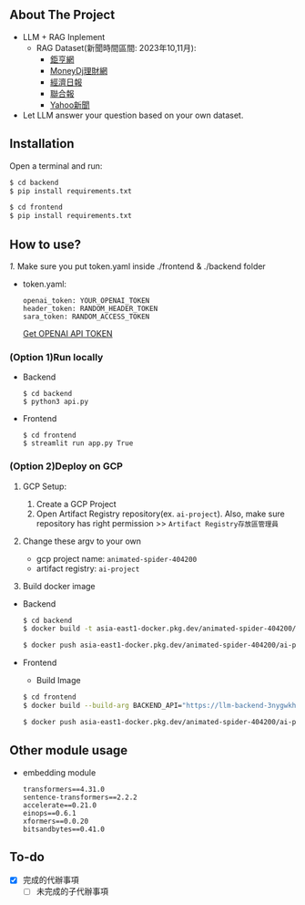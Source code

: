 <!-- 專案簡介 -->
## About The Project

* LLM + RAG Inplement
  * RAG Dataset(新聞時間區間: 2023年10,11月): 
    * [鉅亨網](https://www.cnyes.com)
    * [MoneyDj理財網](https://www.moneydj.com)
    * [經濟日報](https://money.udn.com/money/index)
    * [聯合報](https://udn.com/news/index)
    * [Yahoo新聞](https://tw.stock.yahoo.com/rss-index/)
* Let LLM answer your question based on your own dataset. 

## Installation

Open a terminal and run:

```bash
$ cd backend
$ pip install requirements.txt

$ cd frontend
$ pip install requirements.txt
```

## How to use?

*1.* Make sure you put token.yaml inside ./frontend & ./backend folder

   * token.yaml:
     ```
     openai_token: YOUR_OPENAI_TOKEN
     header_token: RANDOM_HEADER_TOKEN
     sara_token: RANDOM_ACCESS_TOKEN
     ``` 
     [Get OPENAI API TOKEN](https://platform.openai.com/docs/quickstart?context=python)

### (Option 1)Run locally
- Backend
  ```
  $ cd backend
  $ python3 api.py
  ```
- Frontend
  ```
  $ cd frontend
  $ streamlit run app.py True
  ```

### (Option 2)Deploy on GCP
1. GCP Setup: 
   1. Create a GCP Project
   2. Open Artifact Registry repository(ex. `ai-project`). Also, make sure repository has right permission >> `Artifact Registry存放區管理員`

2. Change these argv to your own
     - gcp project name: `animated-spider-404200`
     - artifact registry: `ai-project`

3. Build docker image
- Backend
    ```bash
    $ cd backend
    $ docker build -t asia-east1-docker.pkg.dev/animated-spider-404200/ai-project/llm-backend ./

    $ docker push asia-east1-docker.pkg.dev/animated-spider-404200/ai-project/llm-backend
    ```

- Frontend 
  - Build Image
  ```bash
  $ cd frontend
  $ docker build --build-arg BACKEND_API="https://llm-backend-3nygwkh4ya-de.a.run.app" -t asia-east1-docker.pkg.dev/animated-spider-404200/ai-project/llm-frontend ./

  $ docker push asia-east1-docker.pkg.dev/animated-spider-404200/ai-project/llm-frontend
  ```

## Other module usage   
- embedding module
    ```
    transformers==4.31.0
    sentence-transformers==2.2.2
    accelerate==0.21.0
    einops==0.6.1
    xformers==0.0.20
    bitsandbytes==0.41.0
    ```

<!-- 任務清單 -->
## To-do
- [x] 完成的代辦事項
    - [ ] 未完成的子代辦事項
